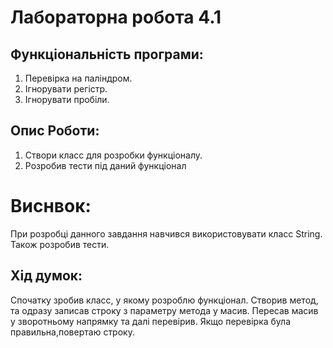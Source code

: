 # Лабораторна робота 4.1

## Функціональність програми:

1. Перевірка на паліндром.
2. Ігнорувати регістр.
3. Ігнорувати пробіли.

## Опис Роботи:

1. Створи класс для розробки функціоналу.
2. Розробив тести під даний функціонал


# Виснвок:
При розробці данного завдання навчився використовувати класс 
String. Також розробив тести.

## Хід думок:
Спочатку зробив класс, у якому розроблю функціонал.
Створив метод, та одразу записав строку з параметру метода у масив.
Пересав масив у зворотньому напрямку та далі перевірив.
Якщо перевірка була правильна,повертаю строку.